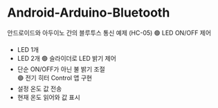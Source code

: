 # Android-Arduino-Bluetooth
안드로이드와 아두이노 간의 블루투스 통신 예제 (HC-05)
🟢 LED ON/OFF 제어
  - LED 1개
  - LED 2개
🟢 슬라이더로 LED 밝기 제어
  - 단순 ON/OFF가 아닌 불 밝기 조절  
🟢 전기 히터 Control 앱 구현
  - 설정 온도 값 전송
  - 현재 온도 읽어와 값 표시
